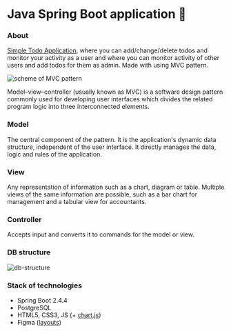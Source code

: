 # Java Spring Boot application 🍃
### About
[Simple Todo Application](https://todo--spring--boot.herokuapp.com/registration), where you can add/change/delete todos and monitor your activity as a user and where you can monitor activity of other users and add todos for them as admin. Made with using MVC pattern.

![scheme of MVC pattern](https://webshake.ru/uploads/img/5403ce7c3097a47f7cb29cebc78e67c56922005150178bf75da404440c422f96.png)

Model–view–controller (usually known as MVC) is a software design pattern commonly used for developing user interfaces which divides the related program logic into three interconnected elements.

### Model
The central component of the pattern. It is the application's dynamic data structure, independent of the user interface. It directly manages the data, logic and rules of the application.
### View
Any representation of information such as a chart, diagram or table. Multiple views of the same information are possible, such as a bar chart for management and a tabular view for accountants.
### Controller
Accepts input and converts it to commands for the model or view.
### DB structure 
![db-structure](https://sun9-47.userapi.com/impg/V9wgYZ_duYkFJ9r9tfQk_OAkbqO5yO0vt7TYyQ/xSXo_KngrZA.jpg?size=485x806&quality=96&sign=0ea14693614a30619eb185085bce8e2a&type=album)
### Stack of technologies 
* Spring Boot 2.4.4
* PostgreSQL
* HTML5, CSS3, JS (+ [chart.js](https://www.chartjs.org/))
* Figma ([layouts](https://www.figma.com/file/laW5XOXLXdCdLVt1Ma4DXa/Semester-Work))
